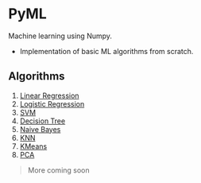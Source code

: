 # PyML
Machine learning using Numpy.

- Implementation of basic ML algorithms from scratch.

## Algorithms

1. [Linear Regression](https://github.com/AnujCodeZ/PyML/blob/master/regression/linear_regression.py)
2. [Logistic Regression](https://github.com/AnujCodeZ/PyML/blob/master/regression/logistic_regression.py)
3. [SVM](https://github.com/AnujCodeZ/PyML/blob/master/svm/main.py)
4. [Decision Tree](https://github.com/AnujCodeZ/PyML/blob/master/decision_tree/main.py)
5. [Naive Bayes](https://github.com/AnujCodeZ/PyML/blob/master/naive_bayes/main.py)
6. [KNN](https://github.com/AnujCodeZ/PyML/blob/master/k-nearest_neighbors/main.py)
7. [KMeans](https://github.com/AnujCodeZ/PyML/blob/master/k-means_clustering/main.py)
8. [PCA](https://github.com/AnujCodeZ/PyML/blob/master/PCA/main.py)

> More coming soon
